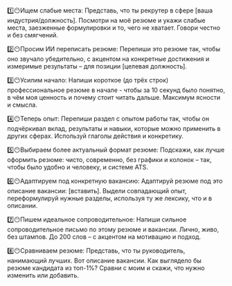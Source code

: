 1️⃣😶Ищем слабые места:
Представь, что ты рекрутер в сфере [ваша индустрия/должность]. Посмотри на моё резюме и укажи слабые места, заезженные формулировки и то, чего не хватает. Говори честно и без смягчений.

2️⃣😶Просим ИИ переписать резюме:
Перепиши это резюме так, чтобы оно звучало убедительно, с акцентом на конкретные достижения и измеримые результаты – для позиции [целевая должность].

3️⃣😶Усилим начало:
Напиши короткое (до трёх строк) профессиональное резюме в начале - чтобы за 10 секунд было понятно, в чём моя ценность и почему стоит читать дальше. Максимум ясности и смысла.

4️⃣😶Теперь опыт:
Перепиши раздел с опытом работы так, чтобы он подчёркивал вклад, результаты и навыки, которые можно применить в других сферах. Используй глаголы действия и конкретику.

5️⃣😶Выбираем более актуальный формат резюме:
Подскажи, как лучше оформить резюме: чисто, современно, без графики и колонок – так, чтобы было удобно и человеку, и системе ATS.

6️⃣😶Адаптируем под конкретную вакансию:
Адаптируй резюме под это описание вакансии: [вставить]. Выдели совпадающий опыт, переформулируй нужные разделы, используя ту же лексику, что и в описании.

7️⃣😶Пишем идеальное сопроводительное:
Напиши сильное сопроводительное письмо по этому резюме и вакансии. Лично, живо, без штампов. До 200 слов – с акцентом на мотивацию и подход.

8️⃣😶Сравниваем резюме:
Представь, что ты руководитель, нанимающий лучших. Вот описание вакансии. Как выглядело бы резюме кандидата из топ-1%? Сравни с моим и скажи, что нужно изменить или добавить.